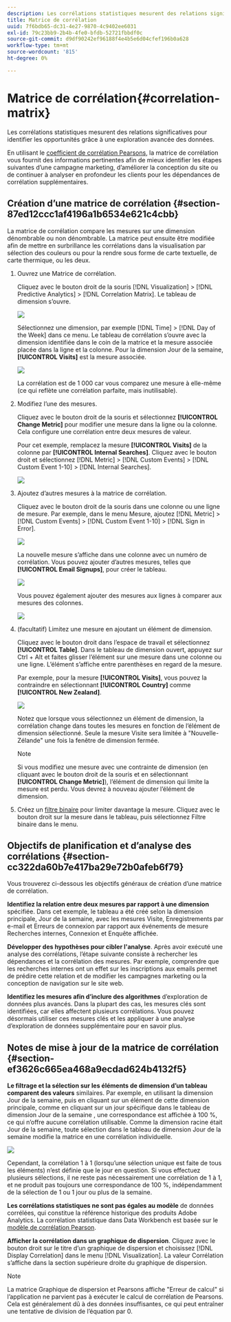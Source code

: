 ```yaml
---
description: Les corrélations statistiques mesurent des relations significatives pour identifier les opportunités grâce à une exploration avancée des données.
title: Matrice de corrélation
uuid: 7f6bdb65-dc31-4e27-9870-4c9402ee6031
exl-id: 79c23bb9-2b4b-4fe0-bfdb-52721fbbdf0c
source-git-commit: d9df90242ef96188f4e4b5e6d04cfef196b0a628
workflow-type: tm+mt
source-wordcount: '815'
ht-degree: 0%

---
```


# Matrice de corrélation{#correlation-matrix}

Les corrélations statistiques mesurent des relations significatives pour identifier les opportunités grâce à une exploration avancée des données.

En utilisant le [coefficient de corrélation Pearsons](../../../../home/c-get-started/c-analysis-vis/c-correlation-analysis/c-correlation-pearsons.md#concept-5996cb8c89fd4df5b47b7318e7a1d29c), la matrice de corrélation vous fournit des informations pertinentes afin de mieux identifier les étapes suivantes d’une campagne marketing, d’améliorer la conception du site ou de continuer à analyser en profondeur les clients pour les dépendances de corrélation supplémentaires.

## Création d’une matrice de corrélation {#section-87ed12ccc1af4196a1b6534e621c4cbb}

La matrice de corrélation compare les mesures sur une dimension dénombrable ou non dénombrable. La matrice peut ensuite être modifiée afin de mettre en surbrillance les corrélations dans la visualisation par sélection des couleurs ou pour la rendre sous forme de carte textuelle, de carte thermique, ou les deux.

1. Ouvrez une Matrice de corrélation.

   Cliquez avec le bouton droit de la souris [!DNL Visualization] > [!DNL Predictive Analytics] > [!DNL Correlation Matrix]. Le tableau de dimension s’ouvre.

   ![](assets/correlation_matrix_2.png)

   Sélectionnez une dimension, par exemple [!DNL Time] > [!DNL Day of the Week] dans ce menu. Le tableau de corrélation s’ouvre avec la dimension identifiée dans le coin de la matrice et la mesure associée placée dans la ligne et la colonne. Pour la dimension Jour de la semaine, **[!UICONTROL Visits]** est la mesure associée.

   ![](assets/correlation_matrix_1.png)

   La corrélation est de 1 000 car vous comparez une mesure à elle-même (ce qui reflète une corrélation parfaite, mais inutilisable).

1. Modifiez l’une des mesures.

   Cliquez avec le bouton droit de la souris et sélectionnez **[!UICONTROL Change Metric]** pour modifier une mesure dans la ligne ou la colonne. Cela configure une corrélation entre deux mesures de valeur.

   Pour cet exemple, remplacez la mesure **[!UICONTROL Visits]** de la colonne par **[!UICONTROL Internal Searches]**. Cliquez avec le bouton droit et sélectionnez [!DNL Metric] > [!DNL Custom Events] > [!DNL Custom Event 1-10] > [!DNL Internal Searches].

   ![](assets/correlation_matrix_change_metric.png)

1. Ajoutez d’autres mesures à la matrice de corrélation.

   Cliquez avec le bouton droit de la souris dans une colonne ou une ligne de mesure. Par exemple, dans le menu Mesure, ajoutez [!DNL Metric] > [!DNL Custom Events] > [!DNL Custom Event 1-10] > [!DNL Sign in Error].

   ![](assets/correlation_matrix_11.png)

   La nouvelle mesure s’affiche dans une colonne avec un numéro de corrélation. Vous pouvez ajouter d’autres mesures, telles que **[!UICONTROL Email Signups]**, pour créer le tableau.

   ![](assets/correlation_matrix_6.png)

   Vous pouvez également ajouter des mesures aux lignes à comparer aux mesures des colonnes.

   ![](assets/correlation_matrix_add_metric.png)

1. (facultatif) Limitez une mesure en ajoutant un élément de dimension.

   Cliquez avec le bouton droit dans l’espace de travail et sélectionnez **[!UICONTROL Table]**. Dans le tableau de dimension ouvert, appuyez sur Ctrl + Alt et faites glisser l’élément sur une mesure dans une colonne ou une ligne. L’élément s’affiche entre parenthèses en regard de la mesure.

   Par exemple, pour la mesure **[!UICONTROL Visits]**, vous pouvez la contraindre en sélectionnant **[!UICONTROL Country]** comme **[!UICONTROL New Zealand]**.

   ![](assets/correlation_matrix_dim_element.png)

   Notez que lorsque vous sélectionnez un élément de dimension, la corrélation change dans toutes les mesures en fonction de l’élément de dimension sélectionné. Seule la mesure Visite sera limitée à &quot;Nouvelle-Zélande&quot; une fois la fenêtre de dimension fermée.

   >[!NOTE]
   >
   >Si vous modifiez une mesure avec une contrainte de dimension (en cliquant avec le bouton droit de la souris et en sélectionnant **[!UICONTROL Change Metric]**), l’élément de dimension qui limite la mesure est perdu. Vous devrez à nouveau ajouter l’élément de dimension.

1. Créez un [filtre binaire](../../../../home/c-get-started/c-analysis-vis/c-correlation-analysis/c-correlation-binary-filter.md#concept-24e1daff43c540f69019f236976da31c) pour limiter davantage la mesure. Cliquez avec le bouton droit sur la mesure dans le tableau, puis sélectionnez Filtre binaire dans le menu.

## Objectifs de planification et d’analyse des corrélations {#section-cc322da60b7e417ba29e72b0afeb6f79}

Vous trouverez ci-dessous les objectifs généraux de création d’une matrice de corrélation.

**Identifiez la relation entre deux mesures par rapport à une dimension** spécifiée. Dans cet exemple, le tableau a été créé selon la dimension principale, Jour de la semaine, avec les mesures Visite, Enregistrements par e-mail et Erreurs de connexion par rapport aux événements de mesure Recherches internes, Connexion et Enquête affichée.

**Développer des hypothèses pour cibler l&#39;analyse**. Après avoir exécuté une analyse des corrélations, l’étape suivante consiste à rechercher les dépendances et la corrélation des mesures. Par exemple, comprendre que les recherches internes ont un effet sur les inscriptions aux emails permet de prédire cette relation et de modifier les campagnes marketing ou la conception de navigation sur le site web.

**Identifiez les mesures afin d’inclure des algorithmes** d’exploration de données plus avancés. Dans la plupart des cas, les mesures clés sont identifiées, car elles affectent plusieurs corrélations. Vous pouvez désormais utiliser ces mesures clés et les appliquer à une analyse d’exploration de données supplémentaire pour en savoir plus.

## Notes de mise à jour de la matrice de corrélation {#section-ef3626c665ea468a9ecdad624b4132f5}

**Le filtrage et la sélection sur les éléments de dimension d’un tableau comparent des valeurs** similaires. Par exemple, en utilisant la dimension Jour de la semaine, puis en cliquant sur un élément de cette dimension principale, comme en cliquant sur un jour spécifique dans le tableau de dimension Jour de la semaine , une correspondance est affichée à 100 %, ce qui n’offre aucune corrélation utilisable. Comme la dimension racine était Jour de la semaine, toute sélection dans le tableau de dimension Jour de la semaine modifie la matrice en une corrélation individuelle.

![](assets/correlation_matrix_10.png)

Cependant, la corrélation 1 à 1 (lorsqu’une sélection unique est faite de tous les éléments) n’est définie que le jour en question. Si vous effectuez plusieurs sélections, il ne reste pas nécessairement une corrélation de 1 à 1, et ne produit pas toujours une correspondance de 100 %, indépendamment de la sélection de 1 ou 1 jour ou plus de la semaine.

**Les corrélations statistiques ne sont pas égales au modèle** de données corrélées, qui constitue la référence historique des produits Adobe Analytics. La corrélation statistique dans Data Workbench est basée sur le [modèle de corrélation Pearson](../../../../home/c-get-started/c-analysis-vis/c-correlation-analysis/c-correlation-pearsons.md#concept-5996cb8c89fd4df5b47b7318e7a1d29c).

**Afficher la corrélation dans un graphique de dispersion**. Cliquez avec le bouton droit sur le titre d’un graphique de dispersion et choisissez [!DNL Display Correlation] dans le menu [!DNL Visualization]. La valeur Corrélation s’affiche dans la section supérieure droite du graphique de dispersion.

>[!NOTE]
>
>La matrice Graphique de dispersion et Pearsons affiche &quot;Erreur de calcul&quot; si l’application ne parvient pas à exécuter le calcul de corrélation de Pearsons. Cela est généralement dû à des données insuffisantes, ce qui peut entraîner une tentative de division de l’équation par 0.
